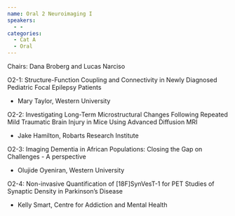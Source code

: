 ```yaml
---
name: Oral 2 Neuroimaging I
speakers:
  - -
categories:
  - Cat A
  - Oral
---
```


Chairs: Dana Broberg and Lucas Narciso

O2-1: Structure-Function Coupling and Connectivity in Newly Diagnosed Pediatric Focal Epilepsy Patients
- Mary Taylor, Western University

O2-2: Investigating Long-Term Microstructural Changes Following Repeated Mild Traumatic Brain Injury in Mice Using Advanced Diffusion MRI
- Jake Hamilton, Robarts Research Institute

O2-3: Imaging Dementia in African Populations: Closing the Gap on Challenges - A perspective
- Olujide Oyeniran, Western University

O2-4: Non-invasive Quantification of [18F]SynVesT-1 for PET Studies of Synaptic Density in Parkinson’s Disease
- Kelly Smart, Centre for Addiction and Mental Health
